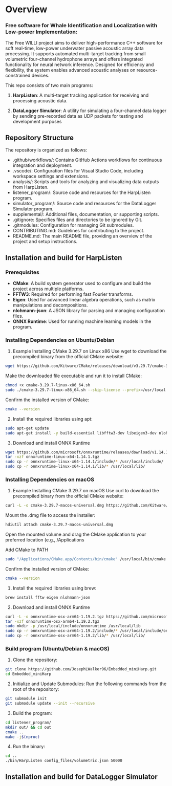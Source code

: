 # Overview
### Free software for Whale Identification and Localization with Low-power Implementation:

The Free WILLI project aims to deliver high-performance C++ software for soft real-time, low-power underwater passive acoustic array data processing. It supports automated multi-target tracking from small volumetric four-channel hydrophone arrays and offers integrated functionality for neural network inference. Designed for efficiency and flexibility, the system enables advanced acoustic analyses on resource-constrained devices.

This repo consists of two main programs:

1. **HarpListen**: A multi-target tracking application for receiving and processing acoustic data.

2. **DataLogger Simulator**: A utility for simulating a four-channel data logger by sending pre-recorded data as UDP packets for testing and development purposes

## Repository Structure
The repository is organized as follows:

- .github/workflows/: Contains GitHub Actions workflows for continuous integration and deployment. 
- .vscode/: Configuration files for Visual Studio Code, including workspace settings and extensions.
- analysis/: Scripts and tools for analyzing and visualizing data outputs from HarpListen.
- listener_program/: Source code and resources for the HarpListen program.
- simulator_program/: Source code and resources for the DataLogger Simulator program. 
- supplemental/: Additional files, documentation, or supporting scripts.
- .gitignore: Specifies files and directories to be ignored by Git.
- .gitmodules: Configuration for managing Git submodules.
- CONTRIBUTING.md: Guidelines for contributing to the project.
- README.md: The main README file, providing an overview of the project and setup instructions.


## Installation and build for HarpListen

### Prerequisites

- **CMake**: A build system generator used to configure and build the project across multiple platforms.
- **FFTW3**: Required for performing fast Fourier transforms.
- **Eigen**: Used for advanced linear algebra operations, such as matrix manipulations and decompositions.
- **nlohmann-json**: A JSON library for parsing and managing configuration files.
- **ONNX Runtime**: Used for running machine learning models in the program.

### Installing Dependencies on Ubuntu/Debian
1. Example Installing CMake 3.29.7 on Linux x86
Use wget to download the precompiled binary from the official CMake website:
```bash
wget https://github.com/Kitware/CMake/releases/download/v3.29.7/cmake-3.29.7-linux-x86_64.sh
```

Make the downloaded file executable and run it to install CMake:
```bash
chmod +x cmake-3.29.7-linux-x86_64.sh
sudo ./cmake-3.29.7-linux-x86_64.sh --skip-license --prefix=/usr/local
```

Confirm the installed version of CMake:
```bash
cmake --version
```

2. Install the required libraries using apt:
```bash
sudo apt-get update
sudo apt-get install -y build-essential libfftw3-dev libeigen3-dev nlohmann-json3-dev
```

3. Download and install ONNX Runtime
```bash
wget https://github.com/microsoft/onnxruntime/releases/download/v1.14.1/onnxruntime-linux-x64-1.14.1.tgz
tar -xzf onnxruntime-linux-x64-1.14.1.tgz
sudo cp -r onnxruntime-linux-x64-1.14.1/include/* /usr/local/include/
sudo cp -r onnxruntime-linux-x64-1.14.1/lib/* /usr/local/lib/
```

### Installing Dependencies on macOS
1. Example Installing CMake 3.29.7 on macOS
Use curl to download the precompiled binary from the official CMake website:
```bash
curl -L -o cmake-3.29.7-macos-universal.dmg https://github.com/Kitware/CMake/releases/download/v3.29.7/cmake-3.29.7-macos-universal.dmg
```

Mount the .dmg file to access the installer:
```bash
hdiutil attach cmake-3.29.7-macos-universal.dmg
```

Open the mounted volume and drag the CMake application to your preferred location (e.g., /Applications

Add CMake to PATH
```bash
sudo "/Applications/CMake.app/Contents/bin/cmake" /usr/local/bin/cmake
```

Confirm the installed version of CMake:
```bash
cmake --version
```


1. Install the required libraries using brew:
```bash
brew install fftw eigen nlohmann-json
```

2. Download and install ONNX Runtime
```bash
curl -L -o onnxruntime-osx-arm64-1.19.2.tgz https://github.com/microsoft/onnxruntime/releases/download/v1.19.2/onnxruntime-osx-arm64-1.19.2.tgz
tar -xzf onnxruntime-osx-arm64-1.19.2.tgz
sudo mkdir -p /usr/local/include/onnxruntime /usr/local/lib
sudo cp -r onnxruntime-osx-arm64-1.19.2/include/* /usr/local/include/onnxruntime/
sudo cp -r onnxruntime-osx-arm64-1.19.2/lib/* /usr/local/lib/
```

### Build program (Ubuntu/Debian & macOS)

1. Clone the repository:

``` bash
git clone https://github.com/JosephLWalker96/Embedded_miniHarp.git
cd Embedded_miniHarp
```

2. Initialize and Update Submodules:
Run the following commands from the root of the repository:

```bash
git submodule init
git submodule update --init --recursive
```

3. Build the program:
```bash
cd listener_program/
mkdir out/ && cd out
cmake ..
make -j$(nproc)
```

4. Run the binary:
```bash
cd ..
./bin/HarpListen config_files/volumetric.json 50000
```

## Installation and build for DataLogger Simulator

